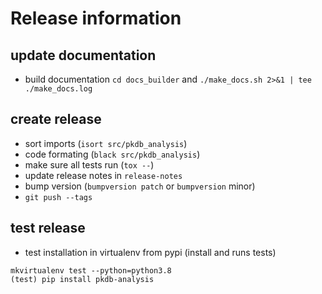 # Release information

## update documentation
* build documentation `cd docs_builder` and `./make_docs.sh 2>&1 | tee ./make_docs.log`

## create release
* sort imports (`isort src/pkdb_analysis`)
* code formating (`black src/pkdb_analysis`)
* make sure all tests run (`tox --`)
* update release notes in `release-notes`
* bump version (`bumpversion patch` or `bumpversion` minor)
* `git push --tags`


## test release
* test installation in virtualenv from pypi (install and runs tests)
```
mkvirtualenv test --python=python3.8
(test) pip install pkdb-analysis
```
